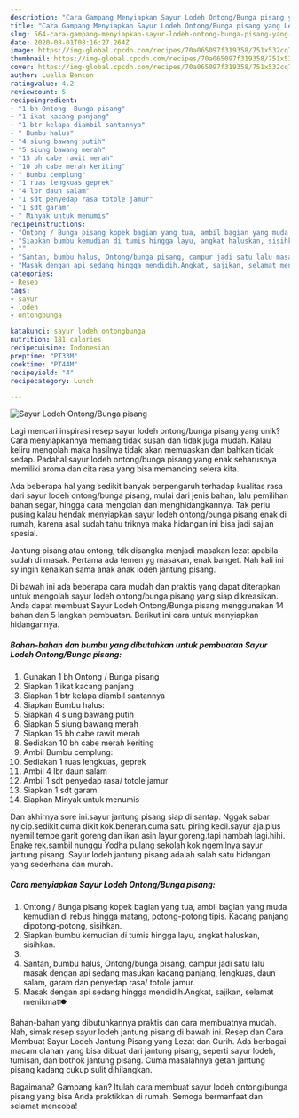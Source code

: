 ```yaml
---
description: "Cara Gampang Menyiapkan Sayur Lodeh Ontong/Bunga pisang yang Lezat Sekali"
title: "Cara Gampang Menyiapkan Sayur Lodeh Ontong/Bunga pisang yang Lezat Sekali"
slug: 564-cara-gampang-menyiapkan-sayur-lodeh-ontong-bunga-pisang-yang-lezat-sekali
date: 2020-08-01T08:16:27.264Z
image: https://img-global.cpcdn.com/recipes/70a065097f319358/751x532cq70/sayur-lodeh-ontongbunga-pisang-foto-resep-utama.jpg
thumbnail: https://img-global.cpcdn.com/recipes/70a065097f319358/751x532cq70/sayur-lodeh-ontongbunga-pisang-foto-resep-utama.jpg
cover: https://img-global.cpcdn.com/recipes/70a065097f319358/751x532cq70/sayur-lodeh-ontongbunga-pisang-foto-resep-utama.jpg
author: Luella Benson
ratingvalue: 4.2
reviewcount: 5
recipeingredient:
- "1 bh Ontong  Bunga pisang"
- "1 ikat kacang panjang"
- "1 btr kelapa diambil santannya"
- " Bumbu halus"
- "4 siung bawang putih"
- "5 siung bawang merah"
- "15 bh cabe rawit merah"
- "10 bh cabe merah keriting"
- " Bumbu cemplung"
- "1 ruas lengkuas geprek"
- "4 lbr daun salam"
- "1 sdt penyedap rasa totole jamur"
- "1 sdt garam"
- " Minyak untuk menumis"
recipeinstructions:
- "Ontong / Bunga pisang kopek bagian yang tua, ambil bagian yang muda kemudian di rebus hingga matang, potong-potong tipis. Kacang panjang dipotong-potong, sisihkan."
- "Siapkan bumbu kemudian di tumis hingga layu, angkat haluskan, sisihkan."
- ""
- "Santan, bumbu halus, Ontong/bunga pisang, campur jadi satu lalu masak dengan api sedang masukan kacang panjang, lengkuas, daun salam, garam dan penyedap rasa/ totole jamur."
- "Masak dengan api sedang hingga mendidih.Angkat, sajikan, selamat menikmat🍽️"
categories:
- Resep
tags:
- sayur
- lodeh
- ontongbunga

katakunci: sayur lodeh ontongbunga 
nutrition: 181 calories
recipecuisine: Indonesian
preptime: "PT33M"
cooktime: "PT44M"
recipeyield: "4"
recipecategory: Lunch

---
```



![Sayur Lodeh Ontong/Bunga pisang](https://img-global.cpcdn.com/recipes/70a065097f319358/751x532cq70/sayur-lodeh-ontongbunga-pisang-foto-resep-utama.jpg)

Lagi mencari inspirasi resep sayur lodeh ontong/bunga pisang yang unik? Cara menyiapkannya memang tidak susah dan tidak juga mudah. Kalau keliru mengolah maka hasilnya tidak akan memuaskan dan bahkan tidak sedap. Padahal sayur lodeh ontong/bunga pisang yang enak seharusnya memiliki aroma dan cita rasa yang bisa memancing selera kita.

Ada beberapa hal yang sedikit banyak berpengaruh terhadap kualitas rasa dari sayur lodeh ontong/bunga pisang, mulai dari jenis bahan, lalu pemilihan bahan segar, hingga cara mengolah dan menghidangkannya. Tak perlu pusing kalau hendak menyiapkan sayur lodeh ontong/bunga pisang enak di rumah, karena asal sudah tahu triknya maka hidangan ini bisa jadi sajian spesial.

Jantung pisang atau ontong, tdk disangka menjadi masakan lezat apabila sudah di masak. Pertama ada temen yg masakan, enak banget. Nah kali ini sy ingin kenalkan sama anak anak lodeh jantung pisang.


Di bawah ini ada beberapa cara mudah dan praktis yang dapat diterapkan untuk mengolah sayur lodeh ontong/bunga pisang yang siap dikreasikan. Anda dapat membuat Sayur Lodeh Ontong/Bunga pisang menggunakan 14 bahan dan 5 langkah pembuatan. Berikut ini cara untuk menyiapkan hidangannya.

<!--inarticleads1-->

##### Bahan-bahan dan bumbu yang dibutuhkan untuk pembuatan Sayur Lodeh Ontong/Bunga pisang:

1. Gunakan 1 bh Ontong / Bunga pisang
1. Siapkan 1 ikat kacang panjang
1. Siapkan 1 btr kelapa diambil santannya
1. Siapkan  Bumbu halus:
1. Siapkan 4 siung bawang putih
1. Siapkan 5 siung bawang merah
1. Siapkan 15 bh cabe rawit merah
1. Sediakan 10 bh cabe merah keriting
1. Ambil  Bumbu cemplung:
1. Sediakan 1 ruas lengkuas, geprek
1. Ambil 4 lbr daun salam
1. Ambil 1 sdt penyedap rasa/ totole jamur
1. Siapkan 1 sdt garam
1. Siapkan  Minyak untuk menumis


Dan akhirnya sore ini.sayur jantung pisang siap di santap. Nggak sabar nyicip.sedikit.cuma dikit kok.beneran.cuma satu piring kecil.sayur aja.plus nyemil tempe garit goreng dan ikan asin layur goreng.tapi nambah lagi.hihi. Enake rek.sambil nunggu Yodha pulang sekolah kok ngemilnya sayur jantung pisang. Sayur lodeh jantung pisang adalah salah satu hidangan yang sederhana dan murah. 

<!--inarticleads2-->

##### Cara menyiapkan Sayur Lodeh Ontong/Bunga pisang:

1. Ontong / Bunga pisang kopek bagian yang tua, ambil bagian yang muda kemudian di rebus hingga matang, potong-potong tipis. Kacang panjang dipotong-potong, sisihkan.
1. Siapkan bumbu kemudian di tumis hingga layu, angkat haluskan, sisihkan.
1. 
1. Santan, bumbu halus, Ontong/bunga pisang, campur jadi satu lalu masak dengan api sedang masukan kacang panjang, lengkuas, daun salam, garam dan penyedap rasa/ totole jamur.
1. Masak dengan api sedang hingga mendidih.Angkat, sajikan, selamat menikmat🍽️


Bahan-bahan yang dibutuhkannya praktis dan cara membuatnya mudah. Nah, simak resep sayur lodeh jantung pisang di bawah ini. Resep dan Cara Membuat Sayur Lodeh Jantung Pisang yang Lezat dan Gurih. Ada berbagai macam olahan yang bisa dibuat dari jantung pisang, seperti sayur lodeh, tumisan, dan bothok jantung pisang. Cuma masalahnya getah jantung pisang kadang cukup sulit dihilangkan. 

Bagaimana? Gampang kan? Itulah cara membuat sayur lodeh ontong/bunga pisang yang bisa Anda praktikkan di rumah. Semoga bermanfaat dan selamat mencoba!
